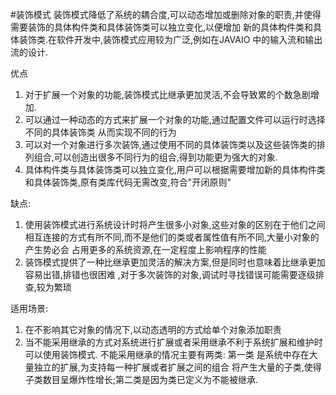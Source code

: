 #装饰模式
 装饰模式降低了系统的耦合度,可以动态增加或删除对象的职责,并使得需要装饰的具体构件类和具体装饰类可以独立变化,以便增加
 新的具体构件类和具体装饰类.在软件开发中,装饰模式应用较为广泛,例如在JAVAIO 中的输入流和输出流的设计.

 优点
 1. 对于扩展一个对象的功能,装饰模式比继承更加灵活,不会导致累的个数急剧增加.
 2. 可以通过一种动态的方式来扩展一个对象的功能,通过配置文件可以运行时选择不同的具体装饰类
  从而实现不同的行为
 3. 可以对一个对象进行多次装饰,通过使用不同的具体装饰类以及这些装饰类的排列组合,可以创造出很多不同行为的组合,得到功能更为强大的对象.
 4. 具体构件类与具体装饰类可以独立变化,用户可以根据需要增加新的具体构件类和具体装饰类,原有类库代码无需改变,符合"开闭原则"

 缺点:
 1. 使用装饰模式进行系统设计时将产生很多小对象,这些对象的区别在于他们之间相互连接的方式有所不同,而不是他们的类或者属性值有所不同,大量小对象的产生势必会
 占用更多的系统资源,在一定程度上影响程序的性能
 2. 装饰模式提供了一种比继承更加灵活的解决方案,但是同时也意味着比继承更加容易出错,排错也很困难
 ,对于多次装饰的对象,调试时寻找错误可能需要逐级排查,较为繁琐


 适用场景:
   1. 在不影响其它对象的情况下,以动态透明的方式给单个对象添加职责
   2. 当不能采用继承的方式对系统进行扩展或者采用继承不利于系统扩展和维护时可以使用装饰模式.
   不能采用继承的情况主要有两类: 第一类 是系统中存在大量独立的扩展,为支持每一种扩展或者扩展之间的组合
   将产生大量的子类,使得子类数目呈爆炸性增长;第二类是因为类已定义为不能被继承.
